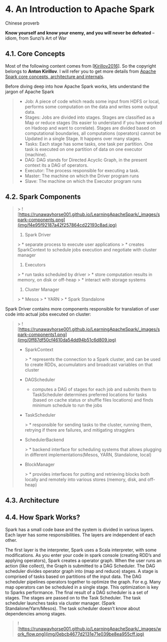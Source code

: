 # 4\. An Introduction to Apache Spark

Chinese proverb

**Know yourself and know your enemy, and you will never be defeated** – idiom, from Sunzi’s Art of War

## 4.1\. Core Concepts

Most of the following content comes from [[Kirillov2016]](reference.html#kirillov2016). So the copyright belongs to **Anton Kirillov**. I will refer you to get more details from [Apache Spark core concepts, architecture and internals](http://datastrophic.io/core-concepts-architecture-and-internals-of-apache-spark/).

Before diving deep into how Apache Spark works, lets understand the jargon of Apache Spark

> *   Job: A piece of code which reads some input from HDFS or local, performs some computation on the data and writes some output data.
> *   Stages: Jobs are divided into stages. Stages are classified as a Map or reduce stages (Its easier to understand if you have worked on Hadoop and want to correlate). Stages are divided based on computational boundaries, all computations (operators) cannot be Updated in a single Stage. It happens over many stages.
> *   Tasks: Each stage has some tasks, one task per partition. One task is executed on one partition of data on one executor (machine).
> *   DAG: DAG stands for Directed Acyclic Graph, in the present context its a DAG of operators.
> *   Executor: The process responsible for executing a task.
> *   Master: The machine on which the Driver program runs
> *   Slave: The machine on which the Executor program runs

## 4.2\. Spark Components

> &gt; ![https://runawayhorse001.github.io/LearningApacheSpark/_images/spark-components.png](img/f4e95f92187a42f257864cd22193c8ad.jpg)
> 
> 1.  Spark Driver
> 
> &gt; *   separate process to execute user applications
> &gt; *   creates SparkContext to schedule jobs execution and negotiate with cluster manager
> 
> 1.  Executors
> 
> &gt; *   run tasks scheduled by driver
> &gt; *   store computation results in memory, on disk or off-heap
> &gt; *   interact with storage systems
> 
> 1.  Cluster Manager
> 
> &gt; *   Mesos
> &gt; *   YARN
> &gt; *   Spark Standalone

Spark Driver contains more components responsible for translation of user code into actual jobs executed on cluster:

> &gt; ![https://runawayhorse001.github.io/LearningApacheSpark/_images/spark-components1.png](img/0ff87df50cf4610da54dd94b51c6d809.jpg)
> 
> *   SparkContext
>     
>     
>     
>     &gt; *   represents the connection to a Spark cluster, and can be used to create RDDs, accumulators and broadcast variables on that cluster
>     
>     
> *   DAGScheduler
>     
>     
>     *   computes a DAG of stages for each job and submits them to TaskScheduler determines preferred locations for tasks (based on cache status or shuffle files locations) and finds minimum schedule to run the jobs
> *   TaskScheduler
>     
>     
>     
>     &gt; *   responsible for sending tasks to the cluster, running them, retrying if there are failures, and mitigating stragglers
>     
>     
> *   SchedulerBackend
>     
>     
>     
>     &gt; *   backend interface for scheduling systems that allows plugging in different implementations(Mesos, YARN, Standalone, local)
>     
>     
> *   BlockManager
>     
>     
>     
>     &gt; *   provides interfaces for putting and retrieving blocks both locally and remotely into various stores (memory, disk, and off-heap)

## 4.3\. Architecture

## 4.4\. How Spark Works?

Spark has a small code base and the system is divided in various layers. Each layer has some responsibilities. The layers are independent of each other.

The first layer is the interpreter, Spark uses a Scala interpreter, with some modifications. As you enter your code in spark console (creating RDD’s and applying operators), Spark creates a operator graph. When the user runs an action (like collect), the Graph is submitted to a DAG Scheduler. The DAG scheduler divides operator graph into (map and reduce) stages. A stage is comprised of tasks based on partitions of the input data. The DAG scheduler pipelines operators together to optimize the graph. For e.g. Many map operators can be scheduled in a single stage. This optimization is key to Sparks performance. The final result of a DAG scheduler is a set of stages. The stages are passed on to the Task Scheduler. The task scheduler launches tasks via cluster manager. (Spark Standalone/Yarn/Mesos). The task scheduler doesn’t know about dependencies among stages.

> ![https://runawayhorse001.github.io/LearningApacheSpark/_images/work_flow.png](img/0ebcb4677d2131e71e039be8ea955cff.jpg)